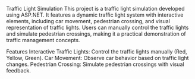 Traffic Light Simulation
This project is a traffic light simulation developed using ASP.NET. It features a dynamic traffic light system with interactive elements, including car movement, pedestrian crossing, and visual representation of traffic lights. Users can manually control the traffic lights and simulate pedestrian crossings, making it a practical demonstration of traffic management concepts.

Features
Interactive Traffic Lights: Control the traffic lights manually (Red, Yellow, Green).
Car Movement: Observe car behavior based on traffic light changes.
Pedestrian Crossing: Simulate pedestrian crossings with visual feedback.
